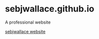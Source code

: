 # sebjwallace.github.io
A professional website

<a href="http://sebjwallace.github.io/">sebjwallace website</a>

